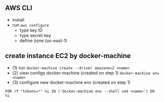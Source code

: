 ## AWS CLI
- install
- run `aws configure`
  - type key ID
  - type secret key
  - define zone (us-east-1)

## create instance EC2 by docker-machine
- (1) run `docker-machine create --driver amazonec2 <name>`
- (2) view configs docker-machine (created on step 1) `docker-machine env <name>`
- (3) configure new docker-machine env (created on step 1) 
```
FOR /f "tokens=*" %i IN ('docker-machine env --shell cmd <name>') DO %i
```

